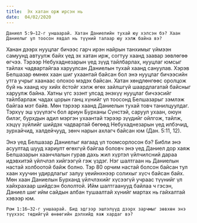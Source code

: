 ```yaml
---
title:  Эх хатан орж ирсэн нь
date:  04/02/2020
---
```


`Даниел 5:9–12-г уншаарай. Хатан Даниелийн тухай юу хэлсэн бэ? Хаан Даниелыг үл тоосон явдал нь түүний талаар юу хэлж байна вэ?`

Ханан дээрх нууцлаг бичээс гарч ирэн  найрын танхимыг үймээн самуунд автуулж байх үед эх хатан ирж, согтуу хаанд заавар зөвлөгөө өгчээ.  Тэрээр Небухаднезарын үед зүүд тайлбарлах, нууцлаг юмсыг тайлах чадвартайгаа харуулсан Даниелын тухай хаанд сануулав.  Хэрэв Белшазар өмнөх хаан шиг ухаантай байсан бол энэ нууцлаг бичээсийн утга учрыг хаанаас олохоо мэдэх байсан. Хатан хөндлөнгөөс оролцож буй нь хаанд юу хийх ёстойг хэлж өгөх зайлшгүй шаардлагатай байсныг харуулж байна. Хатны үгс эзэнт улсад энэхүү нууцлаг бичээсийг тайлбарлаж чадах цорын ганц хүнийг үл тоосонд Белшазарыг зэмлэж байгаа мэт байв.  Мөн тэрээр хаанд Даниелын тухай товч танилцуулдаг. Тэрхүү эш үзүүлэгч бол ариун Бурханы Сүнстэй, саруул ухаан, оюун билэг, бурхдын адил мэргэн ухаантай тэрээр зүүдийг ойлгож, тайлж, хэцүү зүйлийг шийдэх чадвартай бөгөөд Небухаднезарын үед илбэчид, зурхайчид, халдейчууд, зөнч нарын ахлагч байсан юм (Дан. 5:11, 12).

Энэ үед Белшазар Даниелыг яагаад үл тоомсорлосон бэ? Библи энэ асуултад шууд хариулт өгөхгүй байгаа боловч энэ үед Даниел дор хаяж Белшазарын хаанчлалын гурав дахь жил хүртэл үйлчилсний дараа идэвхитэй үйлчлэл хийгээгүй гэж үздэг. Нэг шалтгаан нь Даниелын настай холбоотой байж болно. Тэр 80 орчим настай болсон байсан тул хаан хуучин удирдлагыг залуу үеийнхнээр солихыг хүсч байсан байх. Мөн хаан Даниелын Бурханд үйлчлэхийг хүсээгүй учраас түүнийг үл хайхрахаар шийдсэн бололтой. Ийм шалтгаанууд байлаа ч гэсэн, Даниел шиг ийм сайдын албан тушаалтай хүнийг  мартах нь гайхалтай хэвээр юм.

`Ром 1:16–32-г уншаарай. Бид эдгээр эшлэлүүд дээрх зарчмыг зөвхөн энэ түүхээс төдийгүй өнөөгийн дэлхийд яаж хардаг вэ?`